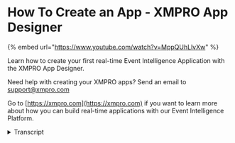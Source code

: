 # How To Create an App - XMPRO App Designer
{% embed url="https://www.youtube.com/watch?v=MppQUhLlvXw" %}

Learn how to create your first real-time Event Intelligence Application with the XMPRO App Designer.

Need help with creating your XMPRO apps? Send an email to support@xmpro.com

Go to [https://xmpro.com](https://xmpro.com) if you want to learn more about how you can build real-time applications with our Event Intelligence Platform.
<details>
<summary>Transcript</summary>applications are a method of viewing

data about your company's resources you

can set them up to get a broad overview

or see the vital statistics of a

particular area or item or even start

with the wide view and drill down into

the details you want to see this video

will show you the bare minimum of

creating an application while later

videos will go into more detail about

how to fill it with data and information

to create an application click the new

application command this takes you to

the template selection dashboard these

templates only affect the initial design

of the application and are useful to

reduce time spent designing or when

creating multiple similar apps selecting

or deselecting these categories can help

filter the templates down to the one you

want as can the search bar up top to

continue select the template you wish to

use alternatively you could select the

applications blade this escapes the

template selection and automatically

selects a blank template for you either

way the new app blade opens here you can

add a name a description

and an icon

you can also assign a category to keep

it in as well as a default theme light

or dark

that will affect any new pages that you

create click the Save button to save the

new application to run the app navigate

to the chosen category and select the

new app which will always open the apps

landing page there isn't much here

naturally since we are using the blank

app template to close it click the close

button in the top right hand corner to

edit the app including its properties

select the pencil icon from here you'll

be able to see and edit the pages of the

app and perform administration tasks via

these commands both of which will be

explained in other videos clicking on

the properties command allows you to

edit any of the details from when you

created the app except for the template

you can also select a different landing

page which will affect which page is

displayed whenever you run the app this

has been how to create an application in

app designer thank you for watching this

video and I hope it's helped
</details>